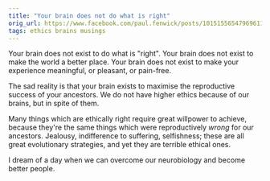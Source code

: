 ```yaml
---
title: "Your brain does not do what is right"
orig_url: https://www.facebook.com/paul.fenwick/posts/10151556547969611
tags: ethics brains musings
---
```


Your brain does not exist to do what is "right". Your brain does not exist to
make the world a better place. Your brain does not exist to make your
experience meaningful, or pleasant, or pain-free.

The sad reality is that your brain exists to maximise the reproductive success
of your ancestors. We do not have higher ethics because of our brains, but in
spite of them.

Many things which are ethically right require great willpower to achieve,
because they're the same things which were reproductively *wrong* for our
ancestors. Jealousy, indifference to suffering, selfishness; these are all
great evolutionary strategies, and yet they are terrible ethical ones.

I dream of a day when we can overcome our neurobiology and become better
people.

